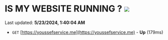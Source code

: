 # IS MY WEBSITE RUNNING ? [![](https://img.shields.io/static/v1?label=Sponsor&message=%E2%9D%A4&logo=GitHub&color=%23fe8e86)](https://github.com/sponsors/<username>)

Last updated: **5/23/2024, 1:40:04 AM**

- `GET` [https://youssefservice.me](https://youssefservice.me) - **Up** (179ms)

